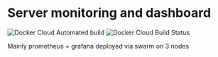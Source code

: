 # Server monitoring and dashboard
<img alt="Docker Cloud Automated build" src="https://img.shields.io/docker/cloud/automated/bogdanbujor/grafana"> <img alt="Docker Cloud Build Status" src="https://img.shields.io/docker/cloud/build/bogdanbujor/grafana"> 

Mainly prometheus + grafana deployed via swarm on 3 nodes
